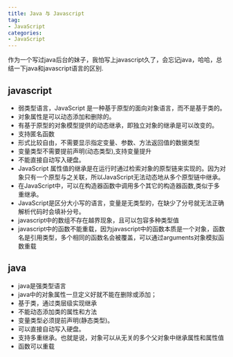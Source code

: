 ```yaml
---
title: Java 与 Javascript
tag:
- JavaScript
categories:
- JavaScript
---
```

作为一个写过java后台的妹子，我怕写上javascript久了，会忘记java，哈哈，总结一下java和javascript语言的区别.

<!--more-->


## javascript

- 弱类型语言，JavaScript 是一种基于原型的面向对象语言，而不是基于类的。
- 对象属性是可以动态添加和删除的。	
- 有基于原型的对象模型提供的动态继承，即独立对象的继承是可以改变的。    
- 支持匿名函数	
- 形式比较自由，不需要显示指定变量、参数、方法返回值的数据类型
- 变量类型不需要提前声明(动态类型),支持变量提升
- 不能直接自动写入硬盘。
- JavaScript 属性值的继承是在运行时通过检索对象的原型链来实现的。因为对象只有一个原型与之关联，所以JavaScript无法动态地从多个原型链中继承。
- 在JavaScript中，可以在构造器函数中调用多个其它的构造器函数,类似于多重继承。
- JavaScript是区分大小写的语言，变量是无类型的，在缺少了分号就无法正确解析代码时会填补分号。
- javascript中的数组不存在越界现象，且可以包容多种类型值
- javascript中的函数不能重载，因为javascript中的函数本质是一个对象，函数名是引用类型，多个相同的函数名会被覆盖，可以通过arguments对象模拟函数重载




## java

- java是强类型语言
- java中的对象属性一旦定义好就不能在删除或添加；
- 基于类，通过类层级实现继承
- 不能动态添加类的属性和方法
- 变量类型必须提前声明(静态类型)。
- 可以直接自动写入硬盘。
- 支持多重继承。也就是说，对象可以从无关的多个父对象中继承属性和属性值
- 函数可以重载




